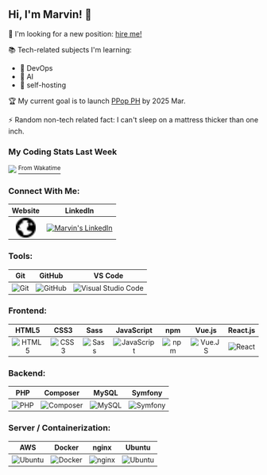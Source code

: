 ## Hi, I'm Marvin! 👋

👔 I'm looking for a new position: [hire me!](https://www.linkedin.com/in/marvinisaac/)

📚 Tech-related subjects I'm learning:
- 📌 DevOps
- 📌 AI
- 📌 self-hosting

🏆 My current goal is to launch [PPop PH](https://ppop.ph) by 2025 Mar.

⚡ Random non-tech related fact: I can't sleep on a mattress thicker than one inch.

### My Coding Stats Last Week
[<img src="https://wakatime.com/share/@marvinisaac/56ab5b73-f828-4633-a389-cb59e4e35cfd.svg" />][wakatime]
[<sup>From Wakatime</sup>](https://wakatime.com/@marvinisaac)

### Connect With Me:
| Website | LinkedIn |
|:---:|:---:|
| [<img align="center" alt="marvin.ph" width="40px" src="https://raw.githubusercontent.com/iconic/open-iconic/master/svg/globe.svg" />][website] | [<img align="center" alt="Marvin's LinkedIn" width="40px" src="https://cdn.jsdelivr.net/npm/simple-icons@3.5.0/icons/linkedin.svg" />][linkedin] |

### Tools:
| Git | GitHub | VS Code |
|:---:|:---:|:---:|
| <img align="center" alt="Git" title="Git" width="32px" src="https://cdn.jsdelivr.net/npm/simple-icons@3.5.0/icons/git.svg" /> | <img align="center" alt="GitHub" title="GitHub" width="32px" src="https://cdn.jsdelivr.net/npm/simple-icons@3.5.0/icons/github.svg" /> | <img align="center" alt="Visual Studio Code" title="Visual Studio Code" width="32px" src="https://cdn.jsdelivr.net/npm/simple-icons@3.5.0/icons/visualstudiocode.svg" /> |

### Frontend:
| HTML5 | CSS3 | Sass | JavaScript | npm | Vue.js | React.js |
|:---:|:---:|:---:|:---:|:---:|:---:|:---:|
| <img align="center" alt="HTML5" title="HTML5" width="32px" src="https://cdn.jsdelivr.net/npm/simple-icons@3.5.0/icons/html5.svg" /> | <img align="center" alt="CSS3" title="CSS3" width="32px" src="https://cdn.jsdelivr.net/npm/simple-icons@3.5.0/icons/css3.svg" /> | <img align="center" alt="Sass" title="Sass" width="32px" src="https://cdn.jsdelivr.net/npm/simple-icons@3.5.0/icons/sass.svg" /> | <img align="center" alt="JavaScript" title="JavaScript" width="32px" src="https://cdn.jsdelivr.net/npm/simple-icons@3.5.0/icons/javascript.svg" /> | <img align="center" alt="npm" title="npm" width="32px" src="https://cdn.jsdelivr.net/npm/simple-icons@3.5.0/icons/npm.svg" /> | <img align="center" alt="Vue.JS" title="Vue.JS" width="32px" src="https://cdn.jsdelivr.net/npm/simple-icons@3.5.0/icons/vue-dot-js.svg" /> |  <img align="center" alt="React" title="React" width="32px" src="https://cdn.jsdelivr.net/npm/simple-icons@3.5.0/icons/react.svg" /> |

### Backend:
| PHP | Composer | MySQL | Symfony |
|:---:|:---:|:---:|:---:|
| <img align="center" alt="PHP" title="PHP" width="32px" src="https://cdn.jsdelivr.net/npm/simple-icons@3.5.0/icons/php.svg" /> | <img align="center" alt="Composer" title="Composer" width="32px" src="https://cdn.jsdelivr.net/npm/simple-icons@3.5.0/icons/composer.svg" /> | <img align="center" alt="MySQL" title="MySQL" width="32px" src="https://cdn.jsdelivr.net/npm/simple-icons@3.5.0/icons/mysql.svg" /> | <img align="center" alt="Symfony" title="Symfony" width="32px" src="https://cdn.jsdelivr.net/npm/simple-icons@3.5.0/icons/symfony.svg" /> |

### Server / Containerization:
| AWS | Docker | nginx | Ubuntu |
|:---:|:---:|:---:|:---:|
| <img align="center" alt="Ubuntu" title="Ubuntu" width="32px" src="https://cdn.jsdelivr.net/npm/simple-icons@v14/icons/amazonwebservices.svg" /> | <img align="center" alt="Docker" title="Docker" width="32px" src="https://cdn.jsdelivr.net/npm/simple-icons@3.5.0/icons/docker.svg" /> | <img align="center" alt="nginx" title="nginx" width="32px" src="https://cdn.jsdelivr.net/npm/simple-icons@3.5.0/icons/nginx.svg" /> | <img align="center" alt="Ubuntu" title="Ubuntu" width="32px" src="https://cdn.jsdelivr.net/npm/simple-icons@3.5.0/icons/ubuntu.svg" /> |

[linkedin]: https://www.linkedin.com/in/marvinisaac/
[tutorial]: https://facebook.com/codewithkuyamarvin
[website]: https://marvinisaac.com
[wakatime]: https://wakatime.com/@marvinisaac
